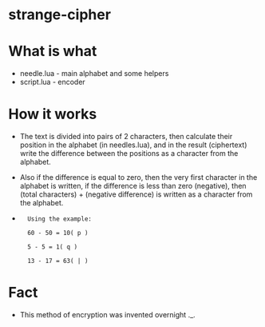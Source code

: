 # strange-cipher

# What is what
- needle.lua - main alphabet and some helpers
- script.lua - encoder

# How it works
- The text is divided into pairs of 2 characters, then calculate their position in the alphabet (in needles.lua), and in the result (ciphertext) write the difference between the positions as a character from the alphabet.

- Also if the difference is equal to zero, then the very first character in the alphabet is written, if the difference is less than zero (negative), then (total characters) + (negative difference) is written as a character from the alphabet.

- ```
    Using the example:

    60 - 50 = 10( p )

    5 - 5 = 1( q )

    13 - 17 = 63( | )
    ```

# Fact
- This method of encryption was invented overnight ._.